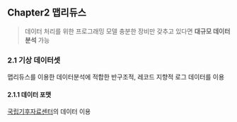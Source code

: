 ## Chapter2 맵리듀스
> 데이터 처리를 위한 프로그래밍 모델
> 충분한 장비만 갖추고 있다면 **대규모 데이터 분석** 가능

### 2.1 기상 데이터셋
맵리듀스를 이용한 데이터분석에 적합한 반구조적, 레코드 지향적 로그 데이터를 이용

#### 2.1.1 데이터 포맷
[국립기후자료센터](www.ncdc.noaa.gov)의 데이터 이용
